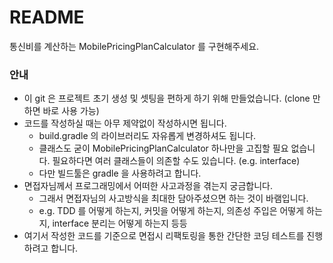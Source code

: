 # README

통신비를 계산하는 MobilePricingPlanCalculator 를 구현해주세요.

### 안내

* 이 git 은 프로젝트 초기 생성 및 셋팅을 편하게 하기 위해 만들었습니다. (clone 만 하면 바로 사용 가능)
* 코드를 작성하실 때는 아무 제약없이 작성하시면 됩니다.
  * build.gradle 의 라이브러리도 자유롭게 변경하셔도 됩니다.
  * 클래스도 굳이 MobilePricingPlanCalculator 하나만을 고집할 필요 없습니다. 필요하다면 여러 클래스들이 의존할 수도 있습니다. (e.g. interface) 
  * 다만 빌드툴은 gradle 을 사용하려고 합니다.
* 면접자님께서 프로그래밍에서 어떠한 사고과정을 겪는지 궁금합니다.
  * 그래서 면접자님의 사고방식을 최대한 담아주셨으면 하는 것이 바램입니다.
  * e.g. TDD 를 어떻게 하는지, 커밋을 어떻게 하는지, 의존성 주입은 어떻게 하는지, interface 분리는 어떻게 하는지 등등 
* 여기서 작성한 코드를 기준으로 면접시 리팩토링을 통한 간단한 코딩 테스트를 진행하려고 합니다.
